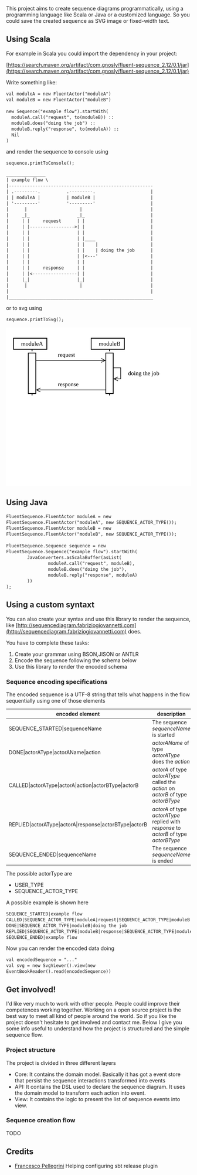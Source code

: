 This project aims to create sequence diagrams programmatically, using a programming language like Scala or Java or a customized language. So you could save the created sequence as SVG image or fixed-width text.

## Using Scala
For example in Scala you could import the dependency in your project:


[https://search.maven.org/artifact/com.gnosly/fluent-sequence_2.12/0.1/jar](https://search.maven.org/artifact/com.gnosly/fluent-sequence_2.12/0.1/jar)


Write something like:

```
val moduleA = new FluentActor("moduleA")
val moduleB = new FluentActor("moduleB")

new Sequence("example flow").startWith(
  moduleA.call("request", to(moduleB)) ::
  moduleB.does("doing the job") :: 
  moduleB.reply("response", to(moduleA)) ::
  Nil
)
```

and render the sequence to console using

```
sequence.printToConsole();
```

```
_______________
| example flow \
|-------------------------------------------------------
| .---------.          .---------.                     |
| | moduleA |          | moduleB |                     |
| '---------'          '---------'                     |
|      |                    |                          |
|     _|_                  _|_                         |
|     | |     request      | |                         |
|     | |----------------->| |                         |
|     | |                  | |                         |
|     | |                  | |____                     |
|     | |                  | |    |                    |
|     | |                  | |    | doing the job      |
|     | |                  | |<---'                    |
|     | |                  | |                         |
|     | |     response     | |                         |
|     | |<-----------------| |                         |
|     |_|                  |_|                         |
|      |                    |                          |
|                                                      |
|_______________________________________________________
```

or to svg using

```
sequence.printToSvg();
```

![Svg example](https://raw.githubusercontent.com/gnosly/fluent-sequence/master/sequence_example.svg?sanitize=true)



## Using Java

```
FluentSequence.FluentActor moduleA = new FluentSequence.FluentActor("moduleA", new SEQUENCE_ACTOR_TYPE());
FluentSequence.FluentActor moduleB = new FluentSequence.FluentActor("moduleB", new SEQUENCE_ACTOR_TYPE());

FluentSequence.Sequence sequence = new FluentSequence.Sequence("example flow").startWith(
        JavaConverters.asScalaBuffer(asList(
                moduleA.call("request", moduleB),
                moduleB.does("doing the job"),
                moduleB.reply("response", moduleA)
        ))
);

```
## Using a custom syntaxt
You can also create your syntax and use this library to render the sequence, like [http://sequencediagram.fabriziogiovannetti.com](http://sequencediagram.fabriziogiovannetti.com) does.

You have to complete these tasks:
1. Create your grammar using BSON,JISON or ANTLR
2. Encode the sequence following the schema below
3. Use this library to render the encoded schema


### Sequence encoding specifications

The encoded sequence is a UTF-8 string that tells what happens in the flow sequentially using one of those elements

| encoded element | description
| --- | ---
SEQUENCE_STARTED&#124;sequenceName | The sequence *sequenceName* is started 
DONE&#124;actorAType&#124;actorAName&#124;action | *actorAName* of type *actorAType* does the *action*
CALLED&#124;actorAType&#124;actorA&#124;action&#124;actorBType&#124;actorB| *actorA* of type *actorAType* called the *action* on *actorB* of type *actorBType*
REPLIED&#124;actorAType&#124;actorA&#124;response&#124;actorBType&#124;actorB| *actorA* of type *actorAType* replied with *response* to *actorB* of type *actorBType*
SEQUENCE_ENDED&#124;sequenceName| The sequence *sequenceName* is ended

The possible actorType are
- USER_TYPE
- SEQUENCE_ACTOR_TYPE

A possible example is shown here
```
SEQUENCE_STARTED|example flow
CALLED|SEQUENCE_ACTOR_TYPE|moduleA|request|SEQUENCE_ACTOR_TYPE|moduleB
DONE|SEQUENCE_ACTOR_TYPE|moduleB|doing the job
REPLIED|SEQUENCE_ACTOR_TYPE|moduleB|response|SEQUENCE_ACTOR_TYPE|moduleA
SEQUENCE_ENDED|example flow
```

Now you can render the encoded data doing
```
val encodedSequence = "..."
val svg = new SvgViewer().view(new EventBookReader().read(encodedSequence))
```

## Get involved!

I'd like very much to work with other people. People could improve their competences working together. Working on a 
open source project is the best way to meet all kind of people around the world.
So if you like the project doesn't hesitate to get involved and contact me.
Below I give you some info useful to understand how the project is structured and the simple sequence flow.

### Project structure
The project is divided in three different layers
- Core: It contains the domain model. Basically it has got a event store that persist the sequence interactions transformed into events
- API: It contains the DSL used to declare the sequence diagram. It uses the domain model to transform each action into event. 
- View: It contains the logic to present the list of sequence events into view.

### Sequence creation flow
TODO

## Credits
- [Francesco Pellegrini](https://github.com/francescopellegrini) Helping configuring sbt release plugin